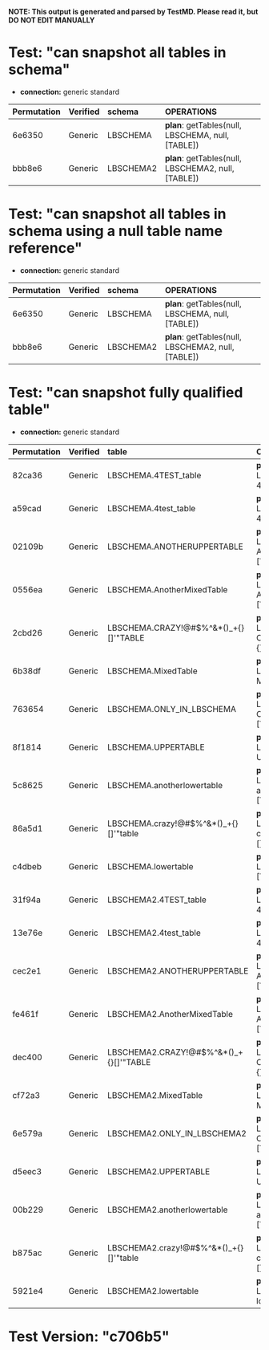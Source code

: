 **NOTE: This output is generated and parsed by TestMD. Please read it, but DO NOT EDIT MANUALLY**

# Test: "can snapshot all tables in schema" #

- **connection:** generic standard

| Permutation | Verified | schema    | OPERATIONS
| :---------- | :------- | :-------- | :------
| 6e6350      | Generic  | LBSCHEMA  | **plan**: getTables(null, LBSCHEMA, null, [TABLE])
| bbb8e6      | Generic  | LBSCHEMA2 | **plan**: getTables(null, LBSCHEMA2, null, [TABLE])

# Test: "can snapshot all tables in schema using a null table name reference" #

- **connection:** generic standard

| Permutation | Verified | schema    | OPERATIONS
| :---------- | :------- | :-------- | :------
| 6e6350      | Generic  | LBSCHEMA  | **plan**: getTables(null, LBSCHEMA, null, [TABLE])
| bbb8e6      | Generic  | LBSCHEMA2 | **plan**: getTables(null, LBSCHEMA2, null, [TABLE])

# Test: "can snapshot fully qualified table" #

- **connection:** generic standard

| Permutation | Verified | table                                   | OPERATIONS
| :---------- | :------- | :-------------------------------------- | :------
| 82ca36      | Generic  | LBSCHEMA.4TEST_table                    | **plan**: getTables(null, LBSCHEMA, 4TEST\_table, [TABLE])
| a59cad      | Generic  | LBSCHEMA.4test_table                    | **plan**: getTables(null, LBSCHEMA, 4test\_table, [TABLE])
| 02109b      | Generic  | LBSCHEMA.ANOTHERUPPERTABLE              | **plan**: getTables(null, LBSCHEMA, ANOTHERUPPERTABLE, [TABLE])
| 0556ea      | Generic  | LBSCHEMA.AnotherMixedTable              | **plan**: getTables(null, LBSCHEMA, AnotherMixedTable, [TABLE])
| 2cbd26      | Generic  | LBSCHEMA.CRAZY!@#\$%^&*()_+{}[]'"TABLE  | **plan**: getTables(null, LBSCHEMA, CRAZY!@#\\$\%^&*()\_+{}[]'"TABLE, [TABLE])
| 6b38df      | Generic  | LBSCHEMA.MixedTable                     | **plan**: getTables(null, LBSCHEMA, MixedTable, [TABLE])
| 763654      | Generic  | LBSCHEMA.ONLY_IN_LBSCHEMA               | **plan**: getTables(null, LBSCHEMA, ONLY\_IN\_LBSCHEMA, [TABLE])
| 8f1814      | Generic  | LBSCHEMA.UPPERTABLE                     | **plan**: getTables(null, LBSCHEMA, UPPERTABLE, [TABLE])
| 5c8625      | Generic  | LBSCHEMA.anotherlowertable              | **plan**: getTables(null, LBSCHEMA, anotherlowertable, [TABLE])
| 86a5d1      | Generic  | LBSCHEMA.crazy!@#\$%^&*()_+{}[]'"table  | **plan**: getTables(null, LBSCHEMA, crazy!@#\\$\%^&*()\_+{}[]'"table, [TABLE])
| c4dbeb      | Generic  | LBSCHEMA.lowertable                     | **plan**: getTables(null, LBSCHEMA, lowertable, [TABLE])
| 31f94a      | Generic  | LBSCHEMA2.4TEST_table                   | **plan**: getTables(null, LBSCHEMA2, 4TEST\_table, [TABLE])
| 13e76e      | Generic  | LBSCHEMA2.4test_table                   | **plan**: getTables(null, LBSCHEMA2, 4test\_table, [TABLE])
| cec2e1      | Generic  | LBSCHEMA2.ANOTHERUPPERTABLE             | **plan**: getTables(null, LBSCHEMA2, ANOTHERUPPERTABLE, [TABLE])
| fe461f      | Generic  | LBSCHEMA2.AnotherMixedTable             | **plan**: getTables(null, LBSCHEMA2, AnotherMixedTable, [TABLE])
| dec400      | Generic  | LBSCHEMA2.CRAZY!@#\$%^&*()_+{}[]'"TABLE | **plan**: getTables(null, LBSCHEMA2, CRAZY!@#\\$\%^&*()\_+{}[]'"TABLE, [TABLE])
| cf72a3      | Generic  | LBSCHEMA2.MixedTable                    | **plan**: getTables(null, LBSCHEMA2, MixedTable, [TABLE])
| 6e579a      | Generic  | LBSCHEMA2.ONLY_IN_LBSCHEMA2             | **plan**: getTables(null, LBSCHEMA2, ONLY\_IN\_LBSCHEMA2, [TABLE])
| d5eec3      | Generic  | LBSCHEMA2.UPPERTABLE                    | **plan**: getTables(null, LBSCHEMA2, UPPERTABLE, [TABLE])
| 00b229      | Generic  | LBSCHEMA2.anotherlowertable             | **plan**: getTables(null, LBSCHEMA2, anotherlowertable, [TABLE])
| b875ac      | Generic  | LBSCHEMA2.crazy!@#\$%^&*()_+{}[]'"table | **plan**: getTables(null, LBSCHEMA2, crazy!@#\\$\%^&*()\_+{}[]'"table, [TABLE])
| 5921e4      | Generic  | LBSCHEMA2.lowertable                    | **plan**: getTables(null, LBSCHEMA2, lowertable, [TABLE])

# Test Version: "c706b5" #